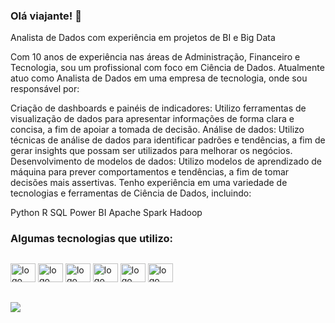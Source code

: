 ### Olá viajante! 🧭

Analista de Dados com experiência em projetos de BI e Big Data

Com 10 anos de experiência nas áreas de Administração, Financeiro e Tecnologia, sou um profissional com foco em Ciência de Dados. Atualmente atuo como Analista de Dados em uma empresa de tecnologia, onde sou responsável por:

Criação de dashboards e painéis de indicadores: Utilizo ferramentas de visualização de dados para apresentar informações de forma clara e concisa, a fim de apoiar a tomada de decisão.
Análise de dados: Utilizo técnicas de análise de dados para identificar padrões e tendências, a fim de gerar insights que possam ser utilizados para melhorar os negócios.
Desenvolvimento de modelos de dados: Utilizo modelos de aprendizado de máquina para prever comportamentos e tendências, a fim de tomar decisões mais assertivas.
Tenho experiência em uma variedade de tecnologias e ferramentas de Ciência de Dados, incluindo:

Python
R
SQL
Power BI
Apache Spark
Hadoop

### Algumas tecnologias que utilizo:
##
<div style="display: inline_block">
  <img aling="center" alt="logo Python" height="30" width="40" src="https://cdn.jsdelivr.net/gh/devicons/devicon/icons/python/python-original.svg" />
  <img aling="center" alt="logo Pandas" height="30" width="40"src="https://cdn.jsdelivr.net/gh/devicons/devicon/icons/pandas/pandas-original-wordmark.svg" />
  <img aling="center" alt="logo html 5" height="30" width="40" src="https://cdn.jsdelivr.net/gh/devicons/devicon/icons/html5/html5-original.svg" />
  <img aling="center" alt="logo css 3" height="30" width="40"src="https://cdn.jsdelivr.net/gh/devicons/devicon/icons/css3/css3-original.svg" />
  <img aling="center" alt="logo figma" height="30" width="40" src="https://cdn.jsdelivr.net/gh/devicons/devicon/icons/figma/figma-original.svg" />
  <img aling="center" alt="logo gimp" height="30" width="40" src="https://cdn.jsdelivr.net/gh/devicons/devicon/icons/gimp/gimp-original-wordmark.svg" />
  
</div>



##

<a href="https://www.linkedin.com/in/carlos-magno-ribeiro-a6b7b043/" target="_blank"><img src="https://img.shields.io/badge/LinkedIn-0077B5?style=for-the-badge&logo=linkedin&logoColor=white" target="_blank"></a>



<!--
**Jojojmo/Jojojmo** is a ✨ _special_ ✨ repository because its `README.md` (this file) appears on your GitHub profile.

Here are some ideas to get you started:

- 🔭 I’m currently working on ...
- 🌱 I’m currently learning ...
- 👯 I’m looking to collaborate on ...
- 🤔 I’m looking for help with ...
- 💬 Ask me about ...
- 📫 How to reach me: ...
- 😄 Pronouns: ...
- ⚡ Fun fact: ...
-->

